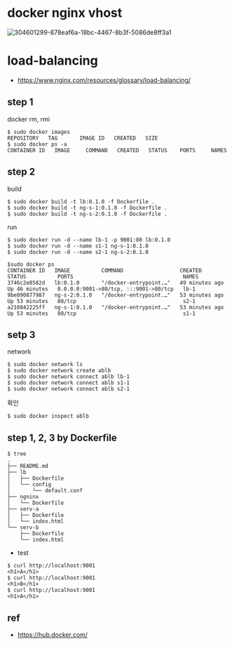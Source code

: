 # docker nginx vhost
![304601299-878eaf6a-18bc-4467-8b3f-5086de8ff3a1](https://github.com/shimguh/docker-nginx-vhost/assets/80744883/d22b2261-1ce0-4a63-a4d3-338963b16d1d)

# load-balancing
- https://www.nginx.com/resources/glossary/load-balancing/
  
## step 1
docker rm, rmi
```
$ sudo docker images
REPOSITORY   TAG       IMAGE ID   CREATED   SIZE
$ sudo docker ps -a
CONTAINER ID   IMAGE     COMMAND   CREATED   STATUS    PORTS     NAMES
```

## step 2
build
```
$ sudo docker build -t lb:0.1.0 -f Dockerfile .
$ sudo docker build -t ng-s-1:0.1.0 -f Dockerfile .
$ sudo docker build -t ng-s-2:0.1.0 -f Dockerfile .
```

run
```
$ sudo docker run -d --name lb-1 -p 9001:80 lb:0.1.0
$ sudo docker run -d --name s1-1 ng-s-1:0.1.0
$ sudo docker run -d --name s2-1 ng-s-2:0.1.0

$sudo docker ps
CONTAINER ID   IMAGE          COMMAND                  CREATED          STATUS          PORTS                                   NAMES
3746c2e8582d   lb:0.1.0       "/docker-entrypoint.…"   49 minutes ago   Up 46 minutes   0.0.0.0:9001->80/tcp, :::9001->80/tcp   lb-1
9be090877987   ng-s-2:0.1.0   "/docker-entrypoint.…"   53 minutes ago   Up 53 minutes   80/tcp                                  s2-1
a210842225ff   ng-s-1:0.1.0   "/docker-entrypoint.…"   53 minutes ago   Up 53 minutes   80/tcp                                  s1-1
```

## setp 3
network
```
$ sudo docker network ls
$ sudo docker network create ablb
$ sudo docker network connect ablb lb-1
$ sudo docker network connect ablb s1-1
$ sudo docker network connect ablb s2-1
```
확인
```
$ sudo docker inspect ablb
```

## step 1, 2, 3 by Dockerfile
```
$ tree
.
├── README.md
├── lb
│   ├── Dockerfile
│   └── config
│       └── default.conf
├── ngninx
│   └── Dockerfile
├── serv-a
│   ├── Dockerfile
│   └── index.html
└── serv-b
    ├── Dockerfile
    └── index.html
```

- test
```
$ curl http://localhost:9001
<h1>A</h1>
$ curl http://localhost:9001
<h1>B</h1>
$ curl http://localhost:9001
<h1>A</h1>
```

## ref
- https://hub.docker.com/
